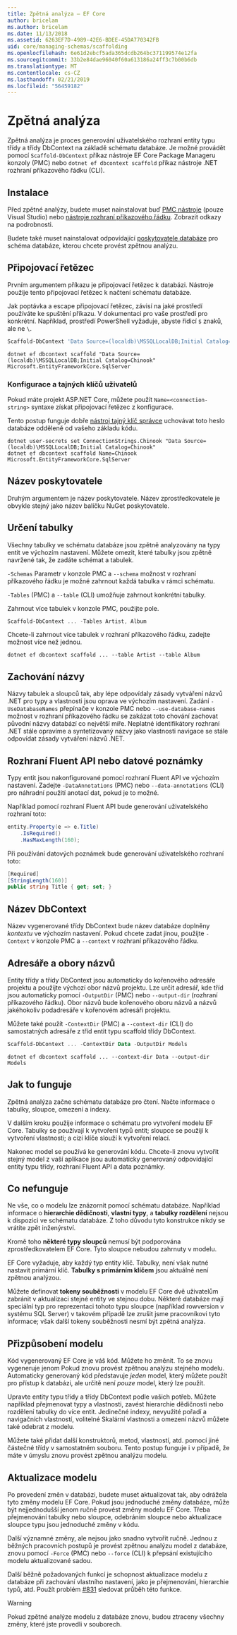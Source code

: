 ```yaml
---
title: Zpětná analýza – EF Core
author: bricelam
ms.author: bricelam
ms.date: 11/13/2018
ms.assetid: 6263EF7D-4989-42E6-BDEE-45DA770342FB
uid: core/managing-schemas/scaffolding
ms.openlocfilehash: 6e61d2ebcf5ada365dcdb264bc371199574e12fa
ms.sourcegitcommit: 33b2e84dae96040f60a613186a24ff3c7b00b6db
ms.translationtype: MT
ms.contentlocale: cs-CZ
ms.lasthandoff: 02/21/2019
ms.locfileid: "56459182"
---
```

# <a name="reverse-engineering"></a>Zpětná analýza

Zpětná analýza je proces generování uživatelského rozhraní entity typu třídy a třídy DbContext na základě schématu databáze. Je možné provádět pomocí `Scaffold-DbContext` příkaz nástroje EF Core Package Manageru konzoly (PMC) nebo `dotnet ef dbcontext scaffold` příkaz nástroje .NET rozhraní příkazového řádku (CLI).

## <a name="installing"></a>Instalace

Před zpětné analýzy, budete muset nainstalovat buď [PMC nástroje](xref:core/miscellaneous/cli/powershell) (pouze Visual Studio) nebo [nástroje rozhraní příkazového řádku](xref:core/miscellaneous/cli/dotnet). Zobrazit odkazy na podrobnosti.

Budete také muset nainstalovat odpovídající [poskytovatele databáze](xref:core/providers/index) pro schéma databáze, kterou chcete provést zpětnou analýzu.

## <a name="connection-string"></a>Připojovací řetězec

Prvním argumentem příkazu je připojovací řetězec k databázi. Nástroje použije tento připojovací řetězec k načtení schématu databáze.

Jak poptávka a escape připojovací řetězec, závisí na jaké prostředí používáte ke spuštění příkazu. V dokumentaci pro vaše prostředí pro konkrétní. Například, prostředí PowerShell vyžaduje, abyste řídicí `$` znaků, ale ne `\`.

``` powershell
Scaffold-DbContext 'Data Source=(localdb)\MSSQLLocalDB;Initial Catalog=Chinook' Microsoft.EntityFrameworkCore.SqlServer
```

``` Console
dotnet ef dbcontext scaffold "Data Source=(localdb)\MSSQLLocalDB;Initial Catalog=Chinook" Microsoft.EntityFrameworkCore.SqlServer
```

### <a name="configuration-and-user-secrets"></a>Konfigurace a tajných klíčů uživatelů

Pokud máte projekt ASP.NET Core, můžete použít `Name=<connection-string>` syntaxe získat připojovací řetězec z konfigurace.

Tento postup funguje dobře [nástroj tajný klíč správce](https://docs.microsoft.com/aspnet/core/security/app-secrets#secret-manager) uchovávat toto heslo databáze odděleně od vašeho základu kódu.

``` Console
dotnet user-secrets set ConnectionStrings.Chinook "Data Source=(localdb)\MSSQLLocalDB;Initial Catalog=Chinook"
dotnet ef dbcontext scaffold Name=Chinook Microsoft.EntityFrameworkCore.SqlServer
```

## <a name="provider-name"></a>Název poskytovatele

Druhým argumentem je název poskytovatele. Název zprostředkovatele je obvykle stejný jako název balíčku NuGet poskytovatele.

## <a name="specifying-tables"></a>Určení tabulky

Všechny tabulky ve schématu databáze jsou zpětně analyzovány na typy entit ve výchozím nastavení. Můžete omezit, které tabulky jsou zpětně navržené tak, že zadáte schémat a tabulek.

`-Schemas` Parametr v konzole PMC a `--schema` možnost v rozhraní příkazového řádku je možné zahrnout každá tabulka v rámci schématu.

`-Tables` (PMC) a `--table` (CLI) umožňuje zahrnout konkrétní tabulky.

Zahrnout více tabulek v konzole PMC, použijte pole.

``` powershell
Scaffold-DbContext ... -Tables Artist, Album
```

Chcete-li zahrnout více tabulek v rozhraní příkazového řádku, zadejte možnost více než jednou.

``` Console
dotnet ef dbcontext scaffold ... --table Artist --table Album
```

## <a name="preserving-names"></a>Zachování názvy

Názvy tabulek a sloupců tak, aby lépe odpovídaly zásady vytváření názvů .NET pro typy a vlastnosti jsou oprava ve výchozím nastavení. Zadání `-UseDatabaseNames` přepínače v konzole PMC nebo `--use-database-names` možnost v rozhraní příkazového řádku se zakázat toto chování zachovat původní názvy databází co největší míře. Neplatné identifikátory rozhraní .NET stále opravíme a syntetizovaný názvy jako vlastnosti navigace se stále odpovídat zásady vytváření názvů .NET.

## <a name="fluent-api-or-data-annotations"></a>Rozhraní Fluent API nebo datové poznámky

Typy entit jsou nakonfigurované pomocí rozhraní Fluent API ve výchozím nastavení. Zadejte `-DataAnnotations` (PMC) nebo `--data-annotations` (CLI) pro náhradní použití anotací dat, pokud je to možné.

Například pomocí rozhraní Fluent API bude generování uživatelského rozhraní toto:

``` csharp
entity.Property(e => e.Title)
    .IsRequired()
    .HasMaxLength(160);
```

Při používání datových poznámek bude generování uživatelského rozhraní toto:

``` csharp
[Required]
[StringLength(160)]
public string Title { get; set; }
```

## <a name="dbcontext-name"></a>Název DbContext

Název vygenerované třídy DbContext bude název databáze doplněny *kontextu* ve výchozím nastavení. Pokud chcete zadat jinou, použijte `-Context` v konzole PMC a `--context` v rozhraní příkazového řádku.

## <a name="directories-and-namespaces"></a>Adresáře a obory názvů

Entity třídy a třídy DbContext jsou automaticky do kořenového adresáře projektu a použijte výchozí obor názvů projektu. Lze určit adresář, kde tříd jsou automaticky pomocí `-OutputDir` (PMC) nebo `--output-dir` (rozhraní příkazového řádku). Obor názvů bude kořenového oboru názvů a názvů jakéhokoliv podadresáře v kořenovém adresáři projektu.

Můžete také použít `-ContextDir` (PMC) a `--context-dir` (CLI) do samostatných adresáře z tříd entit typu scaffold třídy DbContext.

``` powershell
Scaffold-DbContext ... -ContextDir Data -OutputDir Models
```

``` Console
dotnet ef dbcontext scaffold ... --context-dir Data --output-dir Models
```

## <a name="how-it-works"></a>Jak to funguje

Zpětná analýza začne schématu databáze pro čtení. Načte informace o tabulky, sloupce, omezení a indexy.

V dalším kroku použije informace o schématu pro vytvoření modelu EF Core. Tabulky se používají k vytvoření typů entit; sloupce se použijí k vytvoření vlastnosti; a cizí klíče slouží k vytvoření relací.

Nakonec model se používá ke generování kódu. Chcete-li znovu vytvořit stejný model z vaší aplikace jsou automaticky generovaný odpovídající entity typu třídy, rozhraní Fluent API a data poznámky.

## <a name="what-doesnt-work"></a>Co nefunguje

Ne vše, co o modelu lze znázornit pomocí schématu databáze. Například informace o **hierarchie dědičnosti**, **vlastní typy**, a **tabulky rozdělení** nejsou k dispozici ve schématu databáze. Z toho důvodu tyto konstrukce nikdy se vrátíte zpět inženýrství.

Kromě toho **některé typy sloupců** nemusí být podporována zprostředkovatelem EF Core. Tyto sloupce nebudou zahrnuty v modelu.

EF Core vyžaduje, aby každý typ entity klíč. Tabulky, není však nutné nastavit primární klíč. **Tabulky s primárním klíčem** jsou aktuálně není zpětnou analýzou.

Můžete definovat **tokeny souběžnosti** v modelu EF Core dvě uživatelům zabránit v aktualizaci stejné entity ve stejnou dobu. Některé databáze mají speciální typ pro reprezentaci tohoto typu sloupce (například rowversion v systému SQL Server) v takovém případě lze zrušit jsme pracovníkovi tyto informace; však další tokeny souběžnosti nesmí být zpětná analýza.

## <a name="customizing-the-model"></a>Přizpůsobení modelu

Kód vygenerovaný EF Core je váš kód. Můžete ho změnit. To se znovu vygeneruje jenom Pokud znovu provést zpětnou analýzu stejného modelu. Automaticky generovaný kód představuje *jeden* model, který můžete použít pro přístup k databázi, ale určitě není *pouze* model, který lze použít.

Upravte entity typu třídy a třídy DbContext podle vašich potřeb. Můžete například přejmenovat typy a vlastnosti, zavést hierarchie dědičnosti nebo rozdělení tabulky do více entit. Jedinečné indexy, nevyužité pořadí a navigačních vlastností, volitelné Skalární vlastnosti a omezení názvů můžete také odebrat z modelu.

Můžete také přidat další konstruktorů, metod, vlastností, atd. pomocí jiné částečné třídy v samostatném souboru. Tento postup funguje i v případě, že máte v úmyslu znovu provést zpětnou analýzu modelu.

## <a name="updating-the-model"></a>Aktualizace modelu

Po provedení změn v databázi, budete muset aktualizovat tak, aby odrážela tyto změny modelu EF Core. Pokud jsou jednoduché změny databáze, může být nejjednodušší jenom ručně provést změny modelu EF Core. Třeba přejmenování tabulky nebo sloupce, odebráním sloupce nebo aktualizace sloupce typu jsou jednoduché změny v kódu.

Další významné změny, ale nejsou jako snadno vytvořit ručně. Jednou z běžných pracovních postupů je provést zpětnou analýzu model z databáze, znovu pomocí `-Force` (PMC) nebo `--force` (CLI) k přepsání existujícího modelu aktualizované sadou.

Další běžně požadovaných funkcí je schopnost aktualizace modelu z databáze při zachování vlastního nastavení, jako je přejmenování, hierarchie typů, atd. Použít problém [#831](https://github.com/aspnet/EntityFrameworkCore/issues/831) sledovat průběh této funkce.

> [!WARNING]
> Pokud zpětné analýze modelu z databáze znovu, budou ztraceny všechny změny, které jste provedli v souborech.
